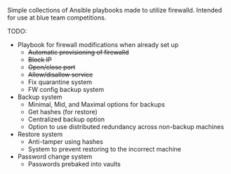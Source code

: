 Simple collections of Ansible playbooks made to utilize firewalld. Intended for use at blue team competitions.

TODO:
- Playbook for firewall modifications when already set up
  - ~~Automatic provisioning of firewalld~~
  - ~~Block IP~~
  - ~~Open/close port~~
  - ~~Allow/disallow service~~
  - Fix quarantine system
  - FW config backup system
- Backup system
  - Minimal, Mid, and Maximal options for backups
  - Get hashes (for restore)
  - Centralized backup option
  - Option to use distributed redundancy across non-backup machines
- Restore system
  - Anti-tamper using hashes
  - System to prevent restoring to the incorrect machine
- Password change system
  - Passwords prebaked into vaults
